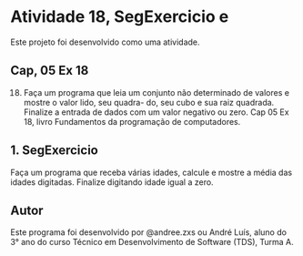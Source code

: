 # Atividade 18, SegExercicio e 

Este projeto foi desenvolvido como uma atividade.

## Cap, 05 Ex 18

18. Faça um programa que leia um conjunto não determinado de valores e mostre o valor lido, seu quadra-
do, seu cubo e sua raiz quadrada. Finalize a entrada de dados com um valor negativo ou zero. Cap 05 Ex 18, livro Fundamentos da programação de computadores.

## 1. SegExercicio 

Faça um programa que receba várias idades, calcule e mostre a média das idades digitadas. Finalize digitando idade igual a zero. 

## Autor

Este programa foi desenvolvido por @andree.zxs ou André Luís, aluno do 3° ano do curso Técnico em Desenvolvimento de Software (TDS), Turma A.

